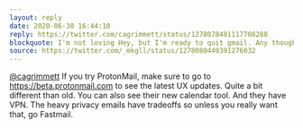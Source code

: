 ```yaml
---
layout: reply
date: 2020-06-30 16:44:10
reply: https://twitter.com/cagrimmett/status/1278078481117708288
blockquote: I'm not loving Hey, but I'm ready to quit gmail. Any thoughts on Fastmail vs Protonmail? Or another suggestion?
source: https://twitter.com/_mkgll/status/1278080449391276032
---
```


[@cagrimmett](https://twitter.com/cagrimmett) If you try ProtonMail, make sure to go to https://beta.protonmail.com to see the latest UX updates. Quite a bit different than old. You can also see their new calendar tool. And they have VPN. The heavy privacy emails have tradeoffs so unless you really want that, go Fastmail.
